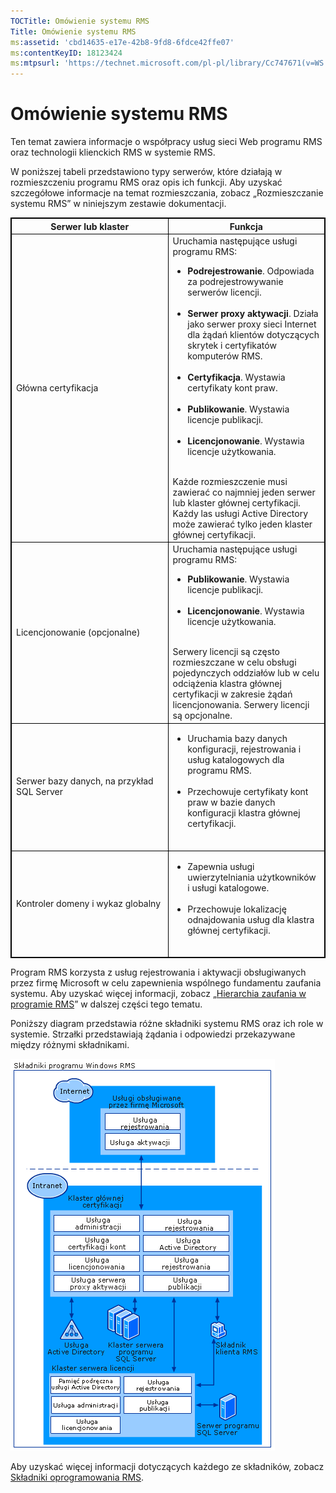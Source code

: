 ```yaml
---
TOCTitle: Omówienie systemu RMS
Title: Omówienie systemu RMS
ms:assetid: 'cbd14635-e17e-42b8-9fd8-6fdce42ffe07'
ms:contentKeyID: 18123424
ms:mtpsurl: 'https://technet.microsoft.com/pl-pl/library/Cc747671(v=WS.10)'
---
```


Omówienie systemu RMS
=====================

Ten temat zawiera informacje o współpracy usług sieci Web programu RMS oraz technologii klienckich RMS w systemie RMS.

W poniższej tabeli przedstawiono typy serwerów, które działają w rozmieszczeniu programu RMS oraz opis ich funkcji. Aby uzyskać szczegółowe informacje na temat rozmieszczania, zobacz „Rozmieszczanie systemu RMS” w niniejszym zestawie dokumentacji.

 
<p> </p>
<table style="border:1px solid black;">
<colgroup>
<col width="50%" />
<col width="50%" />
</colgroup>
<thead>
<tr class="header">
<th style="border:1px solid black;" >Serwer lub klaster</th>
<th style="border:1px solid black;" >Funkcja</th>
</tr>
</thead>
<tbody>
<tr class="odd">
<td style="border:1px solid black;">Główna certyfikacja</td>
<td style="border:1px solid black;">Uruchamia następujące usługi programu RMS:
<ul>
<li><strong>Podrejestrowanie</strong>. Odpowiada za podrejestrowywanie serwerów licencji.<br />
<br />
</li>
<li><strong>Serwer proxy aktywacji</strong>. Działa jako serwer proxy sieci Internet dla żądań klientów dotyczących skrytek i certyfikatów komputerów RMS.<br />
<br />
</li>
<li><strong>Certyfikacja</strong>. Wystawia certyfikaty kont praw.<br />
<br />
</li>
<li><strong>Publikowanie</strong>. Wystawia licencje publikacji.<br />
<br />
</li>
<li><strong>Licencjonowanie</strong>. Wystawia licencje użytkowania.<br />
<br />
</li>
</ul>
Każde rozmieszczenie musi zawierać co najmniej jeden serwer lub klaster głównej certyfikacji. Każdy las usługi Active Directory może zawierać tylko jeden klaster głównej certyfikacji.</td>
</tr>
<tr class="even">
<td style="border:1px solid black;">Licencjonowanie (opcjonalne)</td>
<td style="border:1px solid black;">Uruchamia następujące usługi programu RMS:
<ul>
<li><strong>Publikowanie</strong>. Wystawia licencje publikacji.<br />
<br />
</li>
<li><strong>Licencjonowanie</strong>. Wystawia licencje użytkowania.<br />
<br />
</li>
</ul>
Serwery licencji są często rozmieszczane w celu obsługi pojedynczych oddziałów lub w celu odciążenia klastra głównej certyfikacji w zakresie żądań licencjonowania. Serwery licencji są opcjonalne.</td>
</tr>
<tr class="odd">
<td style="border:1px solid black;">Serwer bazy danych, na przykład SQL Server</td>
<td style="border:1px solid black;"><ul>
<li>Uruchamia bazy danych konfiguracji, rejestrowania i usług katalogowych dla programu RMS.<br />
<br />
</li>
<li>Przechowuje certyfikaty kont praw w bazie danych konfiguracji klastra głównej certyfikacji.<br />
<br />
</li>
</ul></td>
</tr>
<tr class="even">
<td style="border:1px solid black;">Kontroler domeny i wykaz globalny</td>
<td style="border:1px solid black;"><ul>
<li>Zapewnia usługi uwierzytelniania użytkowników i usługi katalogowe.<br />
<br />
</li>
<li>Przechowuje lokalizację odnajdowania usług dla klastra głównej certyfikacji.<br />
<br />
</li>
</ul></td>
</tr>
</tbody>
</table>
 

Program RMS korzysta z usług rejestrowania i aktywacji obsługiwanych przez firmę Microsoft w celu zapewnienia wspólnego fundamentu zaufania systemu. Aby uzyskać więcej informacji, zobacz „[Hierarchia zaufania w programie RMS](https://technet.microsoft.com/2d44182f-a653-4383-aba1-dade53f7cf9a)” w dalszej części tego tematu.

Poniższy diagram przedstawia różne składniki systemu RMS oraz ich role w systemie. Strzałki przedstawiają żądania i odpowiedzi przekazywane między różnymi składnikami.

![](images/Cc747671.29138741-d45c-459b-8ead-b9bc3f708dd5(WS.10).gif)

Aby uzyskać więcej informacji dotyczących każdego ze składników, zobacz [Składniki oprogramowania RMS](https://technet.microsoft.com/e38a840e-f390-48fd-8354-50108a64f5ca).
